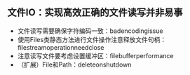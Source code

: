 ## 文件IO：实现高效正确的文件读写并非易事

- 文件读写需要确保字符编码一致：badencodingissue
- 使用Files类静态方法进行文件操作注意释放文件句柄：filestreamoperationneedclose
- 注意读写文件要考虑设置缓冲区：filebufferperformance
- （扩展）File和Path：deleteonshutdown

